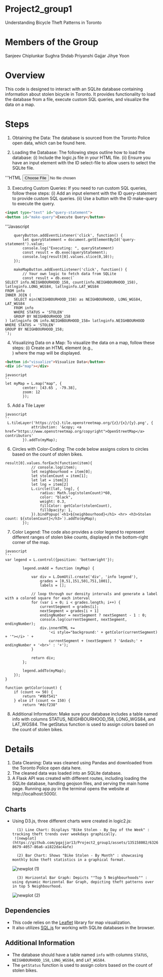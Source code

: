 # Project2_group1
Understanding Bicycle Theft Patterns in Toronto

# Members of the Group 
Sanjeev Chiplunkar
Sughra Shdab
Priyanshi Gajjar
Jihye Yoon

# Overview
This code is designed to interact with an SQLite database containing information about stolen bicycle in Toronto. It provides functionality to load the database from a file, execute custom SQL queries, and visualize the data on a map.

# Steps

1. Obtaining the Data: The database is sourced from the Toronto Police open data, which can be found here.

2. Loading the Database: The following steps outline how to load the database:
        (i) Include the logic.js file in your HTML file.
        (ii) Ensure you have an input element with the ID select-file to allow users to select the SQLite file.

'''HTML
    <input type="file" id="select-file">


3. Executing Custom Queries: If you need to run custom SQL queries, follow these steps:
    (i) Add an input element with the ID query-statement to provide custom SQL queries.
    (ii) Use a button with the ID make-query to execute the query.

```html
<input type="text" id="query-statement">
<button id="make-query">Execute Query</button>
```

'''Javascript

``` let queryButton = document.getElementById('make-query');
    queryButton.addEventListener('click', function() {
        let queryStatement = document.getElementById('query-statement').value;
        console.log("Executing: ", queryStatement)
        const result = db.exec(queryStatement);
        console.log(result[0].values.slice(0,10));
    });

```
```let makeMapButton = document.getElementById('visualize');
    makeMapButton.addEventListener('click', function() {
        // Your own logic to fetch data from SQLite
        const result = db.exec(`
SELECT info.NEIGHBOURHOOD_158, count(info.NEIGHBOURHOOD_158), latlnginfo.LONG_WGS84, latlnginfo.LAT_WGS84
FROM info
INNER JOIN (
    SELECT min(NEIGHBOURHOOD_158) as NEIGHBOURHOOD, LONG_WGS84, LAT_WGS84
    FROM info
    WHERE STATUS = 'STOLEN'
    GROUP BY NEIGHBOURHOOD_158
) latlnginfo ON info.NEIGHBOURHOOD_158= latlnginfo.NEIGHBOURHOOD
WHERE STATUS = 'STOLEN'
GROUP BY NEIGHBOURHOOD_158;
`);
```

4.  Visualizing Data on a Map: To visualize the data on a map, follow these steps:
        (i) Create an HTML element (e.g., <div id="map"></div>) where the map will be displayed.

```html
<button id="visualize">Visualize Data</button>
<div id="map"></div>
```
```
javascript
''
let myMap = L.map("map", {
        center: [43.65 , -79.38],
        zoom: 12
        });
```


5. Add a Tile Layer

```
javascript
''
 L.tileLayer('https://{s}.tile.openstreetmap.org/{z}/{x}/{y}.png', {
            attribution: '&copy; <a href="https://www.openstreetmap.org/copyright">OpenStreetMap</a> contributors'
        }).addTo(myMap);
```
6. Circles with Color-Coding: The code below assigns colors to circles based on the count of stolen bikes.

```
result[0].values.forEach(function(item){
            // console.log(item);
            let neighbourhood = item[0];
            let stolenCount = item[1];
            let lat = item[3]
            let lng = item[2]
            L.circle([lat, lng], {
                radius: Math.log(stolenCount)*60,
                color: "black",
                weight: 0.3,
                fillColor: getColor(stolenCount),
                fillOpacity: 1,
            }).bindPopup(`<h1>${neighbourhood}</h1> <hr> <h3>Stolen count: ${stolenCount}</h3>`).addTo(myMap);
        });
```

7. Color Legend: The code also provides a color legend to represent different ranges of stolen bike counts, displayed in the bottom-right corner of the map.
```
javascript
'''
var legend = L.control({position: 'bottomright'});

        legend.onAdd = function (myMap) {

            var div = L.DomUtil.create('div', 'info legend'),
                grades = [0,51,151,501,751,1001],
                labels = [];

            // loop through our density intervals and generate a label with a colored square for each interval
            for (var i = 0; i < grades.length; i++) {
                currentSegment = grades[i];
                nextSegment = grades[i + 1]
                endingNumber = nextSegment ? nextSegment - 1 : 0;
                console.log(currentSegment, nextSegment, endingNumber);
                div.innerHTML +=
                    '<i style="background:' + getColor(currentSegment) + '"></i> ' +
                    currentSegment + (nextSegment ? '&ndash;' + endingNumber + '<br>' : '+');
            }

            return div;
        };

        legend.addTo(myMap);
    });
}

function getColor(count) {
    if (count <= 50) {
        return "#9bf541"
    } else if (count <= 150) {
        return "#dcf238"
```

8. Additional Information: Make sure your database includes a table named info with columns STATUS, NEIGHBOURHOOD_158, LONG_WGS84, and LAT_WGS84. The getStatus function is used to assign colors based on the count of stolen bikes.

# Details 

1. Data Cleaning: Data was cleaned using Pandas and downloaded from the Toronto Police open data here.
2. The cleaned data was loaded into an SQLite database.
3. A Flask API was created with different routes, including loading the SQLite database, handling geojson files, and serving the main home page. Running app.py in the terminal opens the website at http://localhost:5000/.

## Charts 

- Using D3.js, three different charts were created in logic2.js:
       
        (1) Line Chart: Displays "Bike Stolen - By Day of the Week" : tracking theft trends over weekdays graphically.
       ![newplot](https://github.com/pgajjar13/Project2_group1/assets/135158002/632677ae-8679-4057-86a6-a1822dac4afe)

        (2) Bar Chart: Shows "Bike Stolen - By Month" : showcasing monthly bike theft statistics in a graphical format.
  ![newplot (1)](https://github.com/pgajjar13/Project2_group1/assets/135158002/58d240f5-6d68-4241-b188-0f7585fd94f9)

        (3) Horizontal Bar Graph: Depicts ""Top 5 Neighbourhoods"" : using dynamic Horizontal Bar Graph, depicting theft patterns over in top 5 Neighbourhood.

  ![newplot (2)](https://github.com/pgajjar13/Project2_group1/assets/135158002/5d906909-e439-4cf5-b8fd-30fc2631a9ec)


## Dependencies

- This code relies on the [Leaflet](https://leafletjs.com/) library for map visualization.
- It also utilizes [SQL.js](https://github.com/sql-js/sql.js) for working with SQLite databases in the browser.

## Additional Information

- The database should have a table named `info` with columns `STATUS`, `NEIGHBOURHOOD_158`, `LONG_WGS84`, and `LAT_WGS84`.
- The `getStatus` function is used to assign colors based on the count of stolen bikes.

